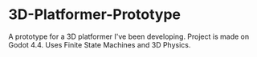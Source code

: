 # 3D-Platformer-Prototype
A prototype for a 3D platformer I've been developing.
Project is made on Godot 4.4.
Uses Finite State Machines and 3D Physics.
